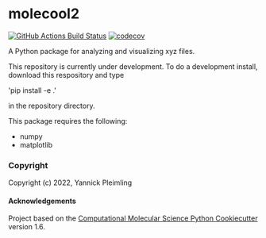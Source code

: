 molecool2
==============================
[//]: # (Badges)
[![GitHub Actions Build Status](https://github.com/REPLACE_WITH_OWNER_ACCOUNT/molecool2/workflows/CI/badge.svg)](https://github.com/REPLACE_WITH_OWNER_ACCOUNT/molecool2/actions?query=workflow%3ACI)
[![codecov](https://codecov.io/gh/REPLACE_WITH_OWNER_ACCOUNT/molecool2/branch/master/graph/badge.svg)](https://codecov.io/gh/REPLACE_WITH_OWNER_ACCOUNT/molecool2/branch/master)


A Python package for analyzing and visualizing xyz files.

This repository is currently under development. To do a development install, download this respository and type

'pip install -e .'

in the repository directory.

This package requires the following:
  - numpy
  - matplotlib

### Copyright

Copyright (c) 2022, Yannick Pleimling


#### Acknowledgements
 
Project based on the 
[Computational Molecular Science Python Cookiecutter](https://github.com/molssi/cookiecutter-cms) version 1.6.
